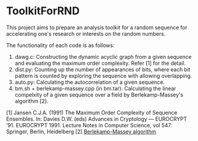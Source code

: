 # ToolkitForRND
This project aims to prepare an analysis toolkit for a random sequence for accelerating one's research or interests on the random numbers.

The functionality of each code is as follows:
1. dawg.c: Constructing the dynamic acyclic graph from a given sequence and evaluating the maximum order complexity. Refer [1] for the detail.
2. dist.py: Counting up the number of appearances of bits, where each bit pattern is counted by exploring the sequence with allowing overlapping.
3. auto.py: Calculating the autocorrelation of a given sequence.
4. bm.sh + berlekamp-massey.cpp (in bm.tar): Calculating the linear compelxity of a given sequence over a field by Berlekamp-Massey's algorithm [2]. 

[1] Jansen C.J.A. (1991) The Maximum Order Complexity of Sequence Ensembles. In: Davies D.W. (eds) Advances in Cryptology — EUROCRYPT ’91. EUROCRYPT 1991. Lecture Notes in Computer Science, vol 547. Springer, Berlin, Heidelberg
[2] [Berlekamp-Massey algorithm](https://encyclopediaofmath.org/index.php?title=Berlekamp-Massey_algorithm)

